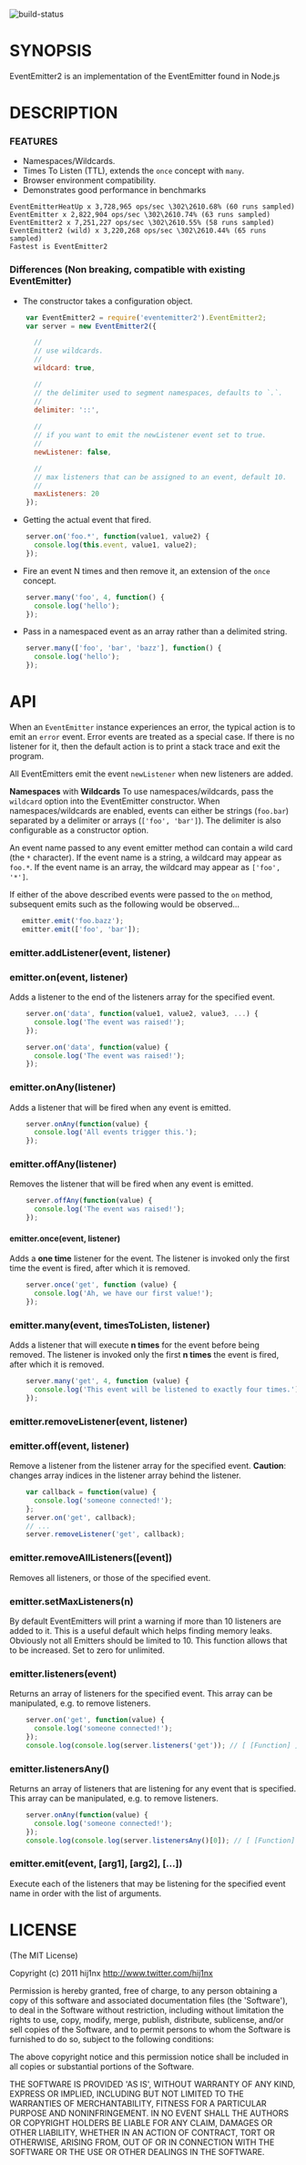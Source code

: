 ![build-status](https://www.codeship.io/projects/3ad58940-4c7d-0131-15d5-5a8cd3f550f8/status)

# SYNOPSIS

EventEmitter2 is an implementation of the EventEmitter found in Node.js

# DESCRIPTION

### FEATURES
 - Namespaces/Wildcards.
 - Times To Listen (TTL), extends the `once` concept with `many`.
 - Browser environment compatibility.
 - Demonstrates good performance in benchmarks

```
EventEmitterHeatUp x 3,728,965 ops/sec \302\2610.68% (60 runs sampled)
EventEmitter x 2,822,904 ops/sec \302\2610.74% (63 runs sampled)
EventEmitter2 x 7,251,227 ops/sec \302\2610.55% (58 runs sampled)
EventEmitter2 (wild) x 3,220,268 ops/sec \302\2610.44% (65 runs sampled)
Fastest is EventEmitter2
```

### Differences (Non breaking, compatible with existing EventEmitter)

 - The constructor takes a configuration object.
 
```javascript
    var EventEmitter2 = require('eventemitter2').EventEmitter2;
    var server = new EventEmitter2({

      //
      // use wildcards.
      //
      wildcard: true,

      //
      // the delimiter used to segment namespaces, defaults to `.`.
      //
      delimiter: '::', 
      
      //
      // if you want to emit the newListener event set to true.
      //
      newListener: false, 

      //
      // max listeners that can be assigned to an event, default 10.
      //
      maxListeners: 20
    });
```

 - Getting the actual event that fired.

```javascript
    server.on('foo.*', function(value1, value2) {
      console.log(this.event, value1, value2);
    });
```

 - Fire an event N times and then remove it, an extension of the `once` concept.

```javascript
    server.many('foo', 4, function() {
      console.log('hello');
    });
```

 - Pass in a namespaced event as an array rather than a delimited string.

```javascript
    server.many(['foo', 'bar', 'bazz'], function() {
      console.log('hello');
    });
```


# API

When an `EventEmitter` instance experiences an error, the typical action is
to emit an `error` event. Error events are treated as a special case.
If there is no listener for it, then the default action is to print a stack
trace and exit the program.

All EventEmitters emit the event `newListener` when new listeners are
added.


**Namespaces** with **Wildcards**
To use namespaces/wildcards, pass the `wildcard` option into the EventEmitter 
constructor. When namespaces/wildcards are enabled, events can either be 
strings (`foo.bar`) separated by a delimiter or arrays (`['foo', 'bar']`). The 
delimiter is also configurable as a constructor option.

An event name passed to any event emitter method can contain a wild card (the 
`*` character). If the event name is a string, a wildcard may appear as `foo.*`. 
If the event name is an array, the wildcard may appear as `['foo', '*']`.

If either of the above described events were passed to the `on` method, 
subsequent emits such as the following would be observed...

```javascript
   emitter.emit('foo.bazz');
   emitter.emit(['foo', 'bar']);
```


### emitter.addListener(event, listener)
### emitter.on(event, listener)

Adds a listener to the end of the listeners array for the specified event.

```javascript
    server.on('data', function(value1, value2, value3, ...) {
      console.log('The event was raised!');
    });
```

```javascript
    server.on('data', function(value) {
      console.log('The event was raised!');
    });
```

### emitter.onAny(listener)

Adds a listener that will be fired when any event is emitted.

```javascript
    server.onAny(function(value) {
      console.log('All events trigger this.');
    });
```

### emitter.offAny(listener)

Removes the listener that will be fired when any event is emitted.

```javascript
    server.offAny(function(value) {
      console.log('The event was raised!');
    });
```

#### emitter.once(event, listener)

Adds a **one time** listener for the event. The listener is invoked 
only the first time the event is fired, after which it is removed.

```javascript
    server.once('get', function (value) {
      console.log('Ah, we have our first value!');
    });
```

### emitter.many(event, timesToListen, listener)

Adds a listener that will execute **n times** for the event before being
removed. The listener is invoked only the first **n times** the event is 
fired, after which it is removed.

```javascript
    server.many('get', 4, function (value) {
      console.log('This event will be listened to exactly four times.');
    });
```


### emitter.removeListener(event, listener)
### emitter.off(event, listener)

Remove a listener from the listener array for the specified event. 
**Caution**: changes array indices in the listener array behind the listener.

```javascript
    var callback = function(value) {
      console.log('someone connected!');
    };
    server.on('get', callback);
    // ...
    server.removeListener('get', callback);
```


### emitter.removeAllListeners([event])

Removes all listeners, or those of the specified event.


### emitter.setMaxListeners(n)

By default EventEmitters will print a warning if more than 10 listeners 
are added to it. This is a useful default which helps finding memory leaks. 
Obviously not all Emitters should be limited to 10. This function allows 
that to be increased. Set to zero for unlimited.


### emitter.listeners(event)

Returns an array of listeners for the specified event. This array can be 
manipulated, e.g. to remove listeners.

```javascript
    server.on('get', function(value) {
      console.log('someone connected!');
    });
    console.log(console.log(server.listeners('get')); // [ [Function] ]
```

### emitter.listenersAny()

Returns an array of listeners that are listening for any event that is 
specified. This array can be manipulated, e.g. to remove listeners.

```javascript
    server.onAny(function(value) {
      console.log('someone connected!');
    });
    console.log(console.log(server.listenersAny()[0]); // [ [Function] ]
```

### emitter.emit(event, [arg1], [arg2], [...])

Execute each of the listeners that may be listening for the specified event 
name in order with the list of arguments.

# LICENSE

(The MIT License)

Copyright (c) 2011 hij1nx <http://www.twitter.com/hij1nx>

Permission is hereby granted, free of charge, to any person obtaining a copy 
of this software and associated documentation files (the 'Software'), to deal 
in the Software without restriction, including without limitation the rights 
to use, copy, modify, merge, publish, distribute, sublicense, and/or sell 
copies of the Software, and to permit persons to whom the Software is furnished
to do so, subject to the following conditions:

The above copyright notice and this permission notice shall be included in all
copies or substantial portions of the Software.

THE SOFTWARE IS PROVIDED 'AS IS', WITHOUT WARRANTY OF ANY KIND, EXPRESS OR 
IMPLIED, INCLUDING BUT NOT LIMITED TO THE WARRANTIES OF MERCHANTABILITY, FITNESS
FOR A PARTICULAR PURPOSE AND NONINFRINGEMENT. IN NO EVENT SHALL THE AUTHORS OR 
COPYRIGHT HOLDERS BE LIABLE FOR ANY CLAIM, DAMAGES OR OTHER LIABILITY, WHETHER IN
AN ACTION OF CONTRACT, TORT OR OTHERWISE, ARISING FROM, OUT OF OR IN CONNECTION 
WITH THE SOFTWARE OR THE USE OR OTHER DEALINGS IN THE SOFTWARE.
